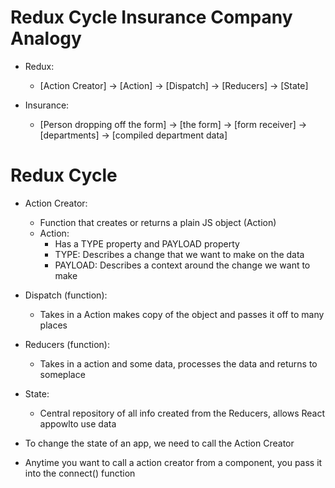 # Redux Cycle Insurance Company Analogy

-   Redux:
    -   [Action Creator] -> [Action] -> [Dispatch] -> [Reducers] -> [State]
-   Insurance:

    -   [Person dropping off the form] -> [the form] -> [form receiver] -> [departments] -> [compiled department data]

# Redux Cycle

-   Action Creator:
    -   Function that creates or returns a plain JS object (Action)
    -   Action:
        -   Has a TYPE property and PAYLOAD property
        -   TYPE: Describes a change that we want to make on the data
        -   PAYLOAD: Describes a context around the change we want to make
-   Dispatch (function):
    -   Takes in a Action makes copy of the object and passes it off to many places
-   Reducers (function):
    -   Takes in a action and some data, processes the data and returns to someplace
-   State:

    -   Central repository of all info created from the Reducers, allows React appowlto use data

-   To change the state of an app, we need to call the Action Creator
-   Anytime you want to call a action creator from a component, you pass it into the connect() function
